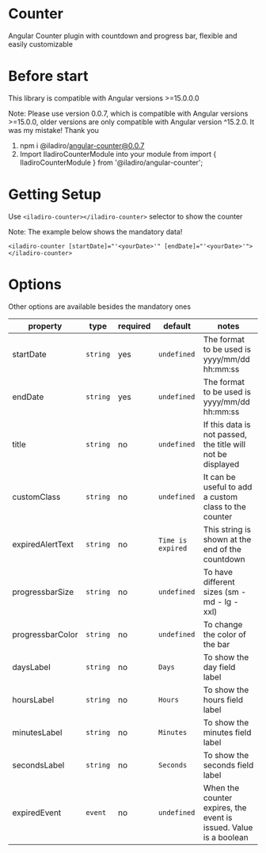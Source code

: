 # Counter
Angular Counter plugin with countdown and progress bar, flexible and easily customizable

# Before start

This library is compatible with Angular versions >=15.0.0.0

Note: Please use version 0.0.7, which is compatible with Angular versions >=15.0.0, older versions are only compatible with Angular version ^15.2.0. It was my mistake! Thank you

  1. npm i @iladiro/angular-counter@0.0.7
  2. Import IladiroCounterModule into your module from import { IladiroCounterModule } from '@iladiro/angular-counter';

# Getting Setup

  Use ```<iladiro-counter></iladiro-counter>``` selector to show the counter

  Note: The example below shows the mandatory data!

  ```<iladiro-counter [startDate]="'<yourDate>'" [endDate]="'<yourDate>'"></iladiro-counter>```

# Options

  Other options are available besides the mandatory ones

  property | type | required | default | notes
  ------------ | ------------- | ------------- | ------------- | -------------
  startDate | ``` string ``` | yes | ``` undefined ``` | The format to be used is yyyy/mm/dd hh:mm:ss
  endDate | ``` string ``` | yes | ``` undefined ``` | The format to be used is yyyy/mm/dd hh:mm:ss
  title | ``` string ``` | no | ``` undefined ``` | If this data is not passed, the title will not be displayed
  customClass | ``` string ``` | no | ``` undefined ``` | It can be useful to add a custom class to the counter
  expiredAlertText | ``` string ``` | no | ``` Time is expired ``` | This string is shown at the end of the countdown
  progressbarSize | ``` string ``` | no | ``` undefined ``` | To have different sizes (sm - md - lg - xxl)
  progressbarColor | ``` string ``` | no | ``` undefined ``` | To change the color of the bar
  daysLabel | ``` string ``` | no | ``` Days ``` | To show the day field label
  hoursLabel | ``` string ``` | no | ``` Hours ``` | To show the hours field label
  minutesLabel | ``` string ``` | no | ``` Minutes ``` | To show the minutes field label
  secondsLabel | ``` string ``` | no | ``` Seconds ``` | To show the seconds field label
  expiredEvent | ``` event ``` | no | ``` undefined ``` | When the counter expires, the event is issued. Value is a boolean
  
